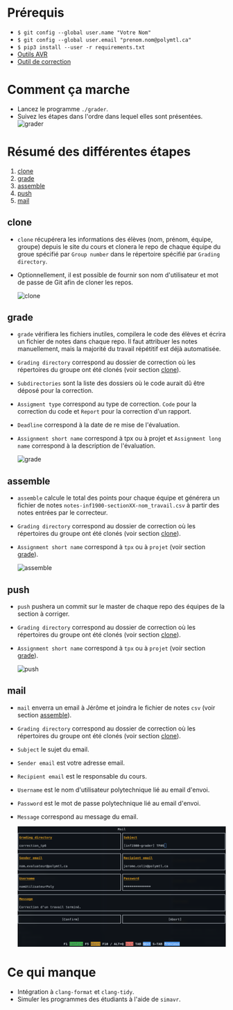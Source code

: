 # Prérequis
- `$ git config --global user.name "Votre Nom"`
- `$ git config --global user.email "prenom.nom@polymtl.ca"`
- `$ pip3 install --user -r requirements.txt`
- [Outils AVR](https://cours.polymtl.ca/inf1900/logiciel/installation/)
- [Outil de correction](https://github.com/abelfodil/inf1900-grader/releases/latest)

# Comment ça marche
- Lancez le programme `./grader`.
- Suivez les étapes dans l'ordre dans lequel elles sont présentées.
![grader](resources/grader.png)

# Résumé des différentes étapes
1. [clone](#clone)
2. [grade](#grade)
3. [assemble](#assemble)
4. [push](#push)
5. [mail](#mail)

## clone
- `clone` récupérera les informations des élèves (nom, prénom, équipe,
  groupe) depuis le site du cours et clonera le repo de chaque équipe du groue spécifié par `Group number` dans le répertoire spécifié par `Grading directory`.
- Optionnellement, il est possible de fournir son nom d'utilisateur et mot de passe de Git afin de cloner les repos.

  ![clone](resources/clone.png)

## grade
- `grade` vérifiera les fichiers inutiles, compilera le code des élèves et écrira un fichier de notes dans chaque repo. Il faut attribuer les notes manuellement, mais la majorité du travail répétitif est déjà automatisée. 
- `Grading directory` correspond au dossier de correction où les répertoires du groupe ont été clonés (voir section [clone](#clone)).
- `Subdirectories` sont la liste des dossiers où le code aurait dû être déposé pour la correction.
- `Assigment type` correspond au type de correction. `Code` pour la correction du code et `Report` pour la correction d'un rapport.
- `Deadline` correspond à la date de re mise de l'évaluation.
- `Assignment short name` correspond à tpx ou à projet et `Assignment long name` correspond à la description de l'évaluation.
  
  ![grade](resources/grade.png)

## assemble
- `assemble` calcule le total des points pour chaque équipe et générera un fichier de notes `notes-inf1900-sectionXX-nom_travail.csv` à partir des notes entrées par le correcteur.
- `Grading directory` correspond au dossier de correction où les répertoires du groupe ont été clonés (voir section [clone](#clone)).
- `Assignment short name` correspond à `tpx` ou à `projet` (voir section [grade](#grade)).
  
  ![assemble](resources/assemble.png)
  
## push
- `push` pushera un commit sur le master de chaque repo des équipes de la section à corriger.
- `Grading directory` correspond au dossier de correction où les répertoires du groupe ont été clonés (voir section [clone](#clone)).
- `Assignment short name` correspond à `tpx` ou à `projet` (voir section [grade](#grade)).
  
  ![push](resources/push.png)

## mail
- `mail` enverra un email à Jérôme et joindra le fichier de notes `csv` (voir section [assemble](#assemble)).
- `Grading directory` correspond au dossier de correction où les répertoires du groupe ont été clonés (voir section [clone](#clone)).
- `Subject` le sujet du email.
- `Sender email` est votre adresse email.
- `Recipient email` est le responsable du cours.
- `Username` est le nom d'utilisateur polytechnique lié au email d'envoi.
- `Password` est le mot de passe polytechnique lié au email d'envoi.
- `Message` correspond au message du email.

  ![mail](resources/mail.png)

# Ce qui manque
- Intégration à `clang-format` et `clang-tidy`.
- Simuler les programmes des étudiants à l'aide de `simavr`.
